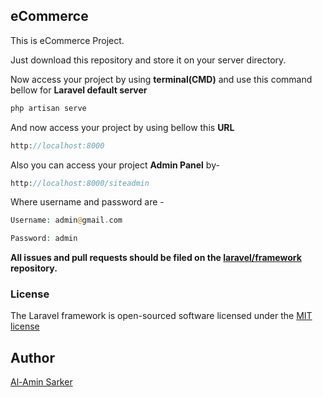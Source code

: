 ## eCommerce

This is eCommerce Project.

Just download this repository and store it on your server directory.

Now access your project by using **terminal(CMD)** and use this command bellow for **Laravel default server**


```php
php artisan serve
```

And now access your project by using bellow this **URL**

```php
http://localhost:8000
```



Also you can access your project **Admin Panel** by-

```php
http://localhost:8000/siteadmin
```

Where username and password are -

```php
Username: admin@gmail.com

Password: admin
```

**All issues and pull requests should be filed on the [laravel/framework](http://github.com/laravel/framework) repository.**

### License

The Laravel framework is open-sourced software licensed under the [MIT license](http://opensource.org/licenses/MIT)

## Author
[Al-Amin Sarker](http://parbona.net)
